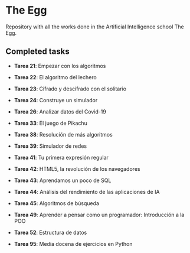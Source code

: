 # The Egg
Repository with all the works done in the Artificial Intelligence school The Egg.

## Completed tasks

- **Tarea 21**: Empezar con los algoritmos

- **Tarea 22**: El algoritmo del lechero

- **Tarea 23**: Cifrado y descifrado con el solitario

- **Tarea 24**: Construye un simulador

- **Tarea 26**: Analizar datos del Covid-19

- **Tarea 33**: El juego de Pikachu

- **Tarea 38**: Resolución de más algoritmos

- **Tarea 39**: Simulador de redes

- **Tarea 41**: Tu primera expresión regular

- **Tarea 42**: HTML5, la revolución de los navegadores

- **Tarea 43**: Aprendamos un poco de SQL

- **Tarea 44**: Análisis del rendimiento de las aplicaciones de IA

- **Tarea 45**: Algoritmos de búsqueda

- **Tarea 49**: Aprender a pensar como un programador: Introducción a la POO

- **Tarea 52**: Estructura de datos

- **Tarea 95**: Media docena de ejercicios en Python
